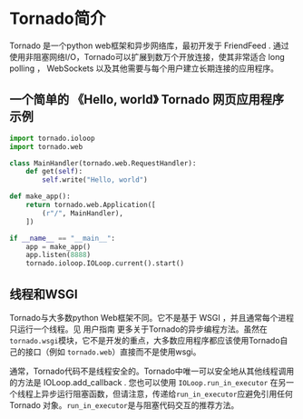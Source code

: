 # Tornado简介

Tornado 是一个python web框架和异步网络库，最初开发于 FriendFeed . 通过使用非阻塞网络I/O，Tornado可以扩展到数万个开放连接，使其非常适合 long polling ， WebSockets 以及其他需要与每个用户建立长期连接的应用程序。

## 一个简单的 《Hello, world》 Tornado 网页应用程序示例
```python
import tornado.ioloop
import tornado.web

class MainHandler(tornado.web.RequestHandler):
    def get(self):
        self.write("Hello, world")

def make_app():
    return tornado.web.Application([
        (r"/", MainHandler),
    ])

if __name__ == "__main__":
    app = make_app()
    app.listen(8888)
    tornado.ioloop.IOLoop.current().start()
```

## 线程和WSGI

Tornado与大多数python Web框架不同。它不是基于 WSGI ，并且通常每个进程只运行一个线程。见 用户指南 更多关于Tornado的异步编程方法。虽然在 `tornado.wsgi`模块，它不是开发的重点，大多数应用程序都应该使用Tornado自己的接口（例如 `tornado.web`）直接而不是使用wsgi。

通常，Tornado代码不是线程安全的。Tornado中唯一可以安全地从其他线程调用的方法是 IOLoop.add_callback . 您也可以使用 `IOLoop.run_in_executor` 在另一个线程上异步运行阻塞函数，但请注意，传递给`run_in_executor`应避免引用任何 Tornado 对象。`run_in_executor`是与阻塞代码交互的推荐方法。